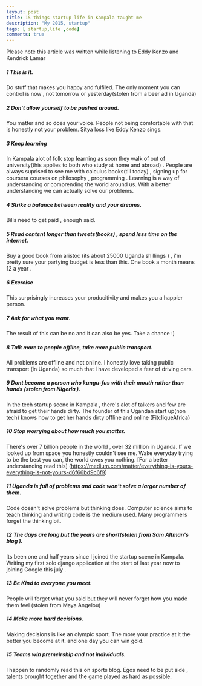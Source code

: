 ```yaml
---
layout: post
title: 15 things startup life in Kampala taught me
description: "My 2015, startup"
tags: [ startup,life ,code]
comments: true
---
```

Please note this article was written while listening to Eddy Kenzo and Kendrick Lamar

##### 1 This is it. 

Do stuff that makes you happy and fulfiled. The only moment you can control is now , not tomorrow or yesterday(stolen from a beer ad in Uganda)

##### 2 Don't allow yourself to be pushed around.

You matter and so does your voice. People not being comfortable with that is honestly not your problem. Sitya loss like Eddy Kenzo sings.

##### 3 Keep learning

In Kampala alot of folk stop learning as soon they walk of out of university(this applies to both who study at home and abroad) . People are always suprised to see me with calculus books(till today) , signing up for coursera courses on  philosophy , programming . Learning is a way of understanding or comprending the world around us. With a better understanding we can actually solve our problems.

##### 4 Strike a balance between reality and your dreams. 

Bills need to get paid , enough said.

##### 5 Read content longer than tweets(books) , spend less time on the internet.

Buy a good book from aristoc (its about 25000 Uganda shillings ) , i'm pretty sure your partying budget is less than this. One book a month means 12 a year .

##### 6 Exercise

This surprisingly increases your producitivity and makes you a happier person.  

##### 7 Ask for what you want.

The result of this can be no and it can also be yes. Take a chance :)

##### 8 Talk more to people offline, take more public transport. 

All problems are offline and not online. I honestly love taking public transport (in Uganda) so much that I have developed a fear of driving cars.

##### 9 Dont become a person who kungu-fus with their mouth rather than hands (stolen from Nigeria ). 

In the tech startup scene in Kampala , there's alot of talkers and few are afraid to get their hands dirty. The founder of this Ugandan start up(non tech) knows how to get her hands dirty offline and online (FitcliqueAfrica)

##### 10 Stop worrying about how much you matter. 

There's over 7 billion people in the world , over 32 million in Uganda. If we looked up from space you honestly couldn't see me. Wake everyday trying to be the best you can, the world owes you nothing. [For a better understanding read this] (https://medium.com/matter/everything-is-yours-everything-is-not-yours-d6f66bd9c6f9)

##### 11 Uganda is full of problems and code won't solve a larger number of them. 

Code doesn't solve problems but thinking does. Computer science aims to teach thinking and writing code is the medium used. Many programmers forget the thinking bit.

##### 12 The days are long but the years are short(stolen from Sam Altman's blog ). 

Its been one and half years since I joined the startup scene in Kampala. Writing my first solo django application at the start of last year  now to joining Google this july .

##### 13 Be Kind to everyone you meet.

People will forget what you said but they will never forget how you made them feel (stolen from Maya Angelou)


##### 14 Make more hard decisions.

Making decisions is like an olympic sport. The more your practice at it the better you become at it. and one day you can win gold.

##### 15 Teams win premeirship and not individuals.

I happen to randomly read this on sports blog. Egos need to be put side , talents brought together and the game played as hard as possible.

